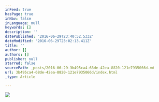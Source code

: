 ```yaml
---
inFeed: true
hasPage: true
inNav: false
inLanguage: null
keywords: []
description: ''
datePublished: '2016-06-29T23:40:52.533Z'
dateModified: '2016-06-29T23:02:13.411Z'
title: ''
author: []
authors: []
publisher: null
starred: false
sourcePath: _posts/2016-06-29-3b495ca4-68de-42ea-8820-121e7935066d.md
url: 3b495ca4-68de-42ea-8820-121e7935066d/index.html
_type: Article

---
```

![](https://the-grid-user-content.s3-us-west-2.amazonaws.com/de25275e-cc80-4584-a60a-42e822a38c6a.jpg)